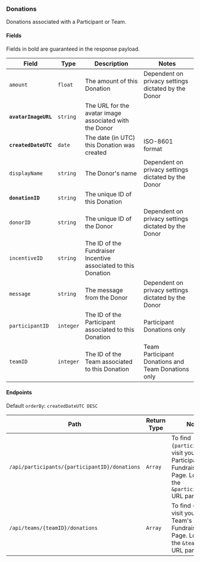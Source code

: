 ### Donations
Donations associated with a Participant or Team.

#### Fields

Fields in bold are guaranteed in the response payload.

|Field|Type|Description|Notes|
|---|---|---|---|
|`amount`|`float`|The amount of this Donation|Dependent on privacy settings dictated by the Donor|
|**`avatarImageURL`**|`string`|The URL for the avatar image associated with the Donor||
|**`createdDateUTC`**|`date`|The date (in UTC) this Donation was created|ISO-8601 format|
|`displayName`|`string`|The Donor's name|Dependent on privacy settings dictated by the Donor|
|**`donationID`**|`string`|The unique ID of this Donation||
|`donorID`|`string`|The unique ID of the Donor|Dependent on privacy settings dictated by the Donor|
|`incentiveID`|`string`|The ID of the Fundraiser Incentive associated to this Donation||
|`message`|`string`|The message from the Donor|Dependent on privacy settings dictated by the Donor|
|`participantID`|`integer`|The ID of the Participant associated to this Donation|Participant Donations only|
|`teamID`|`integer`|The ID of the Team associated to this Donation|Team Participant Donations and Team Donations only|

#### Endpoints

Default `orderBy`: `createdDateUTC DESC`

|Path|Return Type|Notes|
|---|---|---|
|`/api/participants/{participantID}/donations`|`Array`|To find `{participantID}`, visit your Participant's Fundraising Page. Look for the `&participantID=` URL parameter.|
|`/api/teams/{teamID}/donations`|`Array`|To find `{teamID}`, visit your Team's Fundraising Page. Look for the `&teamID=` URL parameter.|
